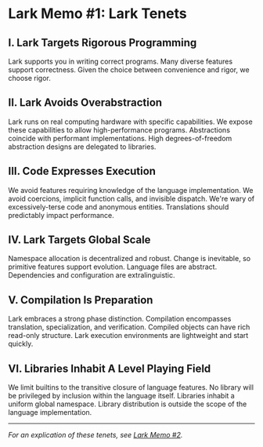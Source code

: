 Lark Memo #1: Lark Tenets
=========================

I. Lark Targets Rigorous Programming
------------------------------------

Lark supports you in writing correct programs.
Many diverse features support correctness.
Given the choice between convenience and rigor, we choose rigor.

II. Lark Avoids Overabstraction
-------------------------------

Lark runs on real computing hardware with specific capabilities.
We expose these capabilities to allow high-performance programs.
Abstractions coincide with performant implementations.
High degrees-of-freedom abstraction designs are delegated to libraries.

III. Code Expresses Execution
-----------------------------

We avoid features requiring knowledge of the language implementation.
We avoid coercions, implicit function calls, and invisible dispatch.
We're wary of excessively-terse code and anonymous entities.
Translations should predictably impact performance.

IV. Lark Targets Global Scale
-----------------------------

Namespace allocation is decentralized and robust.
Change is inevitable, so primitive features support evolution.
Language files are abstract.
Dependencies and configuration are extralinguistic.

V. Compilation Is Preparation
-----------------------------

Lark embraces a strong phase distinction.
Compilation encompasses translation, specialization, and verification.
Compiled objects can have rich read-only structure.
Lark execution environments are lightweight and start quickly.

VI. Libraries Inhabit A Level Playing Field
-------------------------------------------

We limit builtins to the transitive closure of language features.
No library will be privileged by inclusion within the language itself.
Libraries inhabit a uniform global namespace.
Library distribution is outside the scope of the language implementation.

---
*For an explication of these tenets, see [Lark Memo #2](https://github.com/mptz/lark-memos/blob/master/memos/memo-2.md).*
